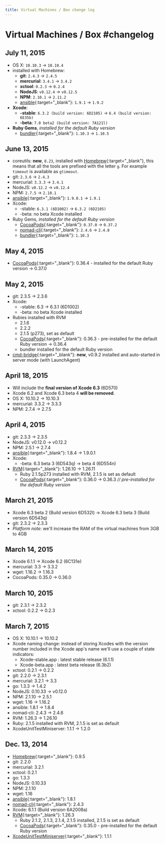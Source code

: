 ```yaml
---
title: Virtual Machines / Box change log
---
```


# Virtual Machines / Box #changelog

## July 11, 2015

* OS X: `10.10.3` -> `10.10.4`
* installed with Homebrew:
    * __git__: `2.4.3` -> `2.4.5`
    * __mercurial__: `3.4.1` -> `3.4.2`
    * __xctool__: `0.2.3` -> `0.2.4`
    * __NodeJS__: `v0.12.4` -> `v0.12.5`
    * __NPM__: `2.10.1` -> `2.11.2`
    * [ansible](http://www.ansible.com/home){:target="_blank"}: `1.9.1` -> `1.9.2`
* __Xcode__:
  * __-stable__: `6.3.2 (build version: 6D2105)` -> `6.4 (build version: 6E35b)`
  * __-beta__: `7.0 beta2 (build version: 7A121l)`
* __Ruby Gems__, *installed for the default Ruby version*
  * [bundler](http://bundler.io/){:target="_blank"}: `1.10.3` -> `1.10.5`


## June 13, 2015

* coreutils: **new**, `8.23`, installed with [Homebrew](http://brew.sh/){:target="_blank"}, this means that all the tools are prefixed with the letter `g`. For example `timeout` is available as `gtimeout`.
* git: `2.3.6` -> `2.4.3`
* mercurial: `3.3.3` -> `3.4.1`
* NodeJS: `v0.12.2` -> `v0.12.4`
* NPM: `2.7.5` -> `2.10.1`
* [ansible](http://www.ansible.com/home){:target="_blank"}: `1.9.0.1` -> `1.9.1`
* Xcode:
  * -stable: `6.3.1 (6D1002)` -> `6.3.2 (6D2105)`
  * -beta: no beta Xcode installed
* Ruby Gems, *installed for the default Ruby version*
  * [CocoaPods](http://cocoapods.org/){:target="_blank"}: `0.37.0` -> `0.37.2`
  * [nomad-cli](http://nomad-cli.com/){:target="_blank"}: `2.4.6` -> `2.4.8`
  * [bundler](http://bundler.io/){:target="_blank"}: `1.10.3`


## May 4, 2015

* [CocoaPods](http://cocoapods.org/){:target="_blank"}: 0.36.4 - installed for the default Ruby version -> 0.37.0


## May 2, 2015

* git: 2.3.5 -> 2.3.6
* Xcode:
  * -stable: 6.3 -> 6.3.1 (6D1002)
  * -beta: no beta Xcode installed
* Rubies installed with RVM
  * 2.1.6
  * 2.2.2
  * 2.1.5 (p273), set as default
  * [CocoaPods](http://cocoapods.org/){:target="_blank"}: 0.36.3 - pre-installed for the default Ruby version -> 0.36.4
  * bundler installed for the default Ruby version
* [cmd-bridge](https://github.com/bitrise-io/cmd-bridge){:target="_blank"}: **new**, v0.9.2 installed and auto-started in server mode (with LaunchAgent)


## April 18, 2015

* Will include the **final version of Xcode 6.3** (6D570)
* Xcode 6.2 and Xcode 6.3 beta 4 **will be removed**.
* OS X: 10.10.2 -> 10.10.3
* mercurial: 3.3.2 -> 3.3.3
* NPM: 2.7.4 -> 2.7.5


## April 4, 2015

* git: 2.3.3 -> 2.3.5
* NodeJS: v0.12.0 -> v0.12.2
* NPM: 2.5.1 -> 2.7.4
* [ansible](http://www.ansible.com/home){:target="_blank"}: 1.8.4 -> 1.9.0.1
* Xcode:
  * -beta: 6.3 beta 3 (6D543q) -> beta 4 (6D554n)
* [RVM](http://rvm.io/){:target="_blank"}: 1.26.10 -> 1.26.11
  * Ruby 2.1.5p273 installed with RVM, 2.1.5 is set as default
  * [CocoaPods](http://cocoapods.org/){:target="_blank"}: 0.36.0 -> 0.36.3 *// pre-installed for the default Ruby version*


## March 21, 2015

* Xcode 6.3 beta 2 (Build version 6D532l) -> Xcode 6.3 beta 3 (Build version 6D543q)
* git: 2.3.2 -> 2.3.3
* *Platform note*: we'll increase the RAM of the virtual machines from 3GB to 4GB


## March 14, 2015

* Xcode 6.1.1 -> Xcode 6.2 (6C131e)
* mercurial: 3.3 -> 3.3.2
* wget: 1.16.2 -> 1.16.3
* CocoaPods: 0.35.0 -> 0.36.0


## March 10, 2015

* git: 2.3.1 -> 2.3.2
* xctool: 0.2.2 -> 0.2.3


## March 7, 2015

* OS X: 10.10.1 -> 10.10.2
* Xcode naming change: instead of storing Xcodes with the version number included in the Xcode app's name we'll use a couple of state indicators:
  * Xcode-stable.app : latest stable release (6.1.1)
  * Xcode-beta.app : latest beta release (6.3b2)
* xctool: 0.2.1 -> 0.2.2
* git: 2.2.0 -> 2.3.1
* mercurial: 3.2.1 -> 3.3
* go: 1.3.3 -> 1.4.2
* NodeJS: 0.10.33 -> v0.12.0
* NPM: 2.1.10 -> 2.5.1
* wget: 1.16 -> 1.16.2
* ansible: 1.8.1 -> 1.8.4
* nomad-cli: 2.4.3 -> 2.4.6
* RVM: 1.26.3 -> 1.26.10
* Ruby: 2.1.5 installed with RVM, 2.1.5 is set as default
* XcodeUnitTestMiniserver: 1.1.1 -> 1.2.0


## Dec. 13, 2014

* [Homebrew](http://brew.sh/){:target="_blank"}: 0.9.5
* git: 2.2.0
* mercurial: 3.2.1
* xctool: 0.2.1
* go: 1.3.3
* NodeJS: 0.10.33
* NPM: 2.1.10
* wget: 1.16
* [ansible](http://www.ansible.com/home){:target="_blank"}: 1.8.1
* [nomad-cli](http://nomad-cli.com/){:target="_blank"}: 2.4.3
* Xcode: 6.1.1 (Build version 6A2008a)
* [RVM](http://rvm.io/){:target="_blank"}: 1.26.3
  * Ruby 2.1.2, 2.1.3, 2.1.4, 2.1.5 installed, 2.1.5 is set as default
  * [CocoaPods](http://cocoapods.org/){:target="_blank"}: 0.35.0 - pre-installed for the default Ruby version
* [XcodeUnitTestMiniserver](https://github.com/bitrise-io/xcodebuild-unittest-miniserver){:target="_blank"}: 1.1.1

